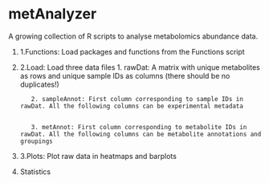 # metAnalyzer
A growing collection of R scripts to analyse metabolomics abundance data. 

1. 1.Functions: Load packages and functions from the Functions script


2. 2.Load: Load three data files
          1. rawDat: A matrix with unique metabolites as rows and unique sample IDs as columns (there should be no duplicates!)


          2. sampleAnnot: First column corresponding to sample IDs in rawDat. All the following columns can be experimental metadata


          3. metAnnot: First column corresponding to metabolite IDs in rawDat. All the following columns can be metabolite annotations and groupings
4. 3.Plots: Plot raw data in heatmaps and barplots
5. Statistics

